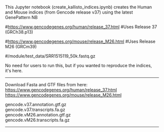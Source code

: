 This Jupyter notebook (create_kallisto_indices.ipynb) creates the Human and Mouse indices (from Gencode release v37) using the latest GenePattern NB

#https://www.gencodegenes.org/human/release_37.html
#Uses Release 37 (GRCh38.p13)

#https://www.gencodegenes.org/mouse/release_M26.html
#Uses Release M26 (GRCm39)

#/module/test_data/SRR1515119_50k.fastq.gz

No need for users to run this, but if you wanted to reproduce the indices, it's here.

---
Download Fasta and GTF files from here: https://www.gencodegenes.org/human/release_37.html https://www.gencodegenes.org/mouse/release_M26.html

gencode.v37.annotation.gtf.gz  
gencode.v37.transcripts.fa.gz  
gencode.vM26.annotation.gtf.gz  
gencode.vM26.transcripts.fa.gz  

---
